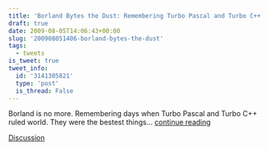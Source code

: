 ```yaml
---
title: 'Borland Bytes the Dust: Remembering Turbo Pascal and Turbo C++'
draft: true
date: 2009-08-05T14:06:43+00:00
slug: '200908051406-borland-bytes-the-dust'
tags:
  - tweets
is_tweet: true
tweet_info:
  id: '3141305821'
  type: 'post'
  is_thread: False
---
```




Borland is no more. Remembering days when Turbo Pascal and Turbo C++ ruled world. They were the bestest things... [continue reading](urls[0])

[Discussion](https://x.com/sytelus/status/3141305821)
